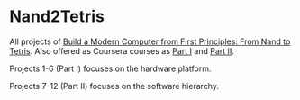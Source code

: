 # Nand2Tetris

All projects of [Build a Modern Computer from First Principles: From Nand to Tetris](https://www.nand2tetris.org). Also offered as Coursera courses as [Part I](https://www.coursera.org/learn/build-a-computer) and [Part II](https://www.coursera.org/learn/nand2tetris2).

Projects 1-6 (Part I) focuses on the hardware platform.

Projects 7-12 (Part II) focuses on the software hierarchy.

